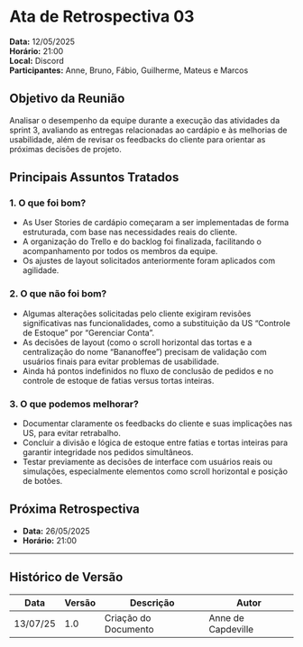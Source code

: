 # Ata de Retrospectiva 03

**Data:** 12/05/2025  
**Horário:** 21:00  
**Local:** Discord  
**Participantes:** Anne, Bruno, Fábio, Guilherme, Mateus e Marcos

## Objetivo da Reunião

Analisar o desempenho da equipe durante a execução das atividades da sprint 3, avaliando as entregas relacionadas ao cardápio e às melhorias de usabilidade, além de revisar os feedbacks do cliente para orientar as próximas decisões de projeto.

## Principais Assuntos Tratados

### 1. O que foi bom?

- As User Stories de cardápio começaram a ser implementadas de forma estruturada, com base nas necessidades reais do cliente.
- A organização do Trello e do backlog foi finalizada, facilitando o acompanhamento por todos os membros da equipe.
- Os ajustes de layout solicitados anteriormente foram aplicados com agilidade.

### 2. O que não foi bom?

- Algumas alterações solicitadas pelo cliente exigiram revisões significativas nas funcionalidades, como a substituição da US “Controle de Estoque” por “Gerenciar Conta”.
- As decisões de layout (como o scroll horizontal das tortas e a centralização do nome “Bananoffee”) precisam de validação com usuários finais para evitar problemas de usabilidade.
- Ainda há pontos indefinidos no fluxo de conclusão de pedidos e no controle de estoque de fatias versus tortas inteiras.

### 3. O que podemos melhorar?

- Documentar claramente os feedbacks do cliente e suas implicações nas US, para evitar retrabalho.
- Concluir a divisão e lógica de estoque entre fatias e tortas inteiras para garantir integridade nos pedidos simultâneos.
- Testar previamente as decisões de interface com usuários reais ou simulações, especialmente elementos como scroll horizontal e posição de botões.

## Próxima Retrospectiva

- **Data:** 26/05/2025
- **Horário:** 21:00

---

## Histórico de Versão

| Data     | Versão | Descrição            | Autor              |
| -------- | ------ | -------------------- | ------------------ |
| 13/07/25 | 1.0    | Criação do Documento | Anne de Capdeville |
